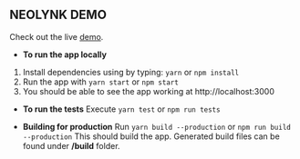 ## NEOLYNK DEMO
Check out the live [demo](https://neolynk-demo--pr3-develop-iqffldpu.web.app).

* **To run the app locally**
1. Install dependencies using by typing: `yarn` or `npm install`
2. Run the app with `yarn start` or `npm start`
3. You should be able to see the app working at http://localhost:3000

* **To run the tests**
Execute `yarn test` or `npm run tests`

* **Building for production**
Run `yarn build --production` or `npm run build --production`
This should build the app. Generated build files can be found under __/build__ folder.
